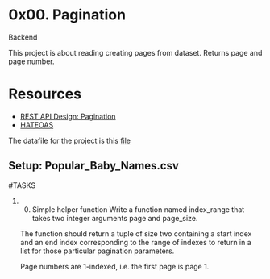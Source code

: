 # 0x00. Pagination

Backend

This project is about reading creating pages from dataset. Returns page and page number.

# Resources
- [REST API Design: Pagination](https://intranet.alxswe.com/rltoken/7Kdzi9CH1LdSfNQ4RaJUQw)
- [HATEOAS](https://intranet.alxswe.com/rltoken/tfzcEbTSdMYSYxsspJH_oA)

The datafile for the project is this [file](https://s3.amazonaws.com/alx-intranet.hbtn.io/uploads/misc/2020/5/7d3576d97e7560ae85135cc214ffe2b3412c51d7.csv?X-Amz-Algorithm=AWS4-HMAC-SHA256&X-Amz-Credential=AKIARDDGGGOUSBVO6H7D%2F20231023%2Fus-east-1%2Fs3%2Faws4_request&X-Amz-Date=20231023T081613Z&X-Amz-Expires=86400&X-Amz-SignedHeaders=host&X-Amz-Signature=2544301a04ece04cf82dee1b3bb957fc6eec4c9bf4e93fb01363dafe4a60b015)


## Setup: Popular_Baby_Names.csv

#TASKS


1. 0. Simple helper function
	Write a function named index_range that takes two integer arguments page and page_size.

	The function should return a tuple of size two containing a start index and an end index corresponding to the range of indexes to return in a list for those particular pagination parameters.

	Page numbers are 1-indexed, i.e. the first page is page 1.

